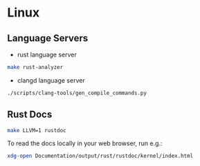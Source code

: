 # Linux

## Language Servers

- rust language server

```bash
make rust-analyzer
```

- clangd language server

```bash
./scripts/clang-tools/gen_compile_commands.py
```

## Rust Docs

```bash
make LLVM=1 rustdoc
```

To read the docs locally in your web browser, run e.g.:

```bash
xdg-open Documentation/output/rust/rustdoc/kernel/index.html
```

